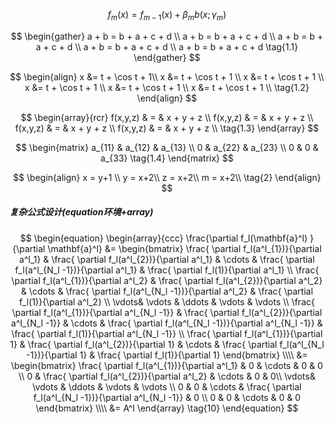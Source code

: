 $$
f_m(x) = f_{m-1}(x) + \beta_m b(x;\gamma_m) \tag{1.0}
$$


$$
\begin{gather}
a + b = b + a + c + d \\
a + b = b + a + c + d \\
a + b = b + a + c + d \\
a + b = b + a + c + d \\
a + b = b + a + c + d 
\tag{1.1}
\end{gather}
$$


$$
\begin{align}
x &= t + \cos t + 1\\
x &= t + \cos t + 1 \\
x &= t + \cos t + 1 \\
x &= t + \cos t + 1 \\
x &= t + \cos t + 1 \\
x &= t + \cos t + 1 \\
\tag{1.2}
\end{align}
$$


$$
\begin{array}{rcr}
f(x,y,z) & = & x + y + z  \\
f(x,y,z) & = & x + y + z   \\
f(x,y,z) & = & x + y + z  \\
f(x,y,z) & = & x + y + z  \\
\tag{1.3}
\end{array}
$$


$$
\begin{matrix}
a_{11} & a_{12} & a_{13} \\
0      & a_{22} & a_{23} \\
0	   & 0      & a_{33}   
\tag{1.4}
\end{matrix}
$$



$$
\begin{align}
x = y+1 \\
y = x+2\\
z = x+2\\
m = x+2\\
\tag{2}
\end{align}
$$



##### 复杂公式设计(equation环境+array)

$$
\begin{equation}
\begin{array}{ccc}
\frac{\partial f_l(\mathbf{a}^l) }{\partial \mathbf{a}^l} &=
\begin{bmatrix}
\frac{ \partial f_l(a^l_{1})}{\partial a^l_1} & \frac{ \partial f_l(a^l_{2})}{\partial a^l_1} & \cdots & \frac{ \partial f_l(a^l_{N_l -1})}{\partial a^l_1} & \frac{ \partial f_l(1)}{\partial a^l_1} \\
\frac{ \partial f_l(a^l_{1})}{\partial a^l_2} & \frac{ \partial f_l(a^l_{2})}{\partial a^l_2} & \cdots & \frac{ \partial f_l(a^l_{N_l -1})}{\partial a^l_2} & \frac{ \partial f_l(1)}{\partial a^l_2} \\
\vdots& \vdots & \ddots & \vdots & \vdots \\
\frac{ \partial f_l(a^l_{1})}{\partial a^l_{N_l -1}} & \frac{ \partial f_l(a^l_{2})}{\partial a^l_{N_l -1}} & \cdots & \frac{ \partial f_l(a^l_{N_l -1})}{\partial a^l_{N_l -1}} & \frac{ \partial f_l(1)}{\partial a^l_{N_l -1}} \\
\frac{ \partial f_l(a^l_{1})}{\partial 1} & \frac{ \partial f_l(a^l_{2})}{\partial 1} & \cdots & \frac{ \partial f_l(a^l_{N_l -1})}{\partial 1} & \frac{ \partial f_l(1)}{\partial 1}
\end{bmatrix} \\\\
		&=
\begin{bmatrix}
\frac{ \partial f_l(a^l_{1})}{\partial a^l_1} & 0 & \cdots & 0 & 0 \\
0 & \frac{ \partial f_l(a^l_{2})}{\partial a^l_2} & \cdots & 0 & 0\\
\vdots& \vdots & \ddots & \vdots & \vdots \\
0 & 0 & \cdots & \frac{ \partial f_l(a^l_{N_l -1})}{\partial a^l_{N_l -1}} & 0 \\
0 & 0 & \cdots & 0 & 0
\end{bmatrix} \\\\
		&= A^l
\end{array}
\tag{10}
\end{equation}
$$
